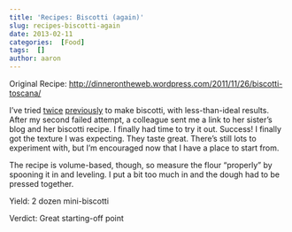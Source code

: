 ```yaml
---
title: 'Recipes: Biscotti (again)'
slug: recipes-biscotti-again
date: 2013-02-11
categories:  [Food]
tags:  []
author: aaron
---
```


Original Recipe: <http://dinnerontheweb.wordpress.com/2011/11/26/biscotti-toscana/>

I’ve tried [twice](../recipes-chocolate-hazelnut-biscotti "Recipes: Chocolate Hazelnut Biscotti") [previously](../recipes-christmas-2012-baking-plates "Recipes: Christmas 2012: Baking Plates") to make biscotti, with less-than-ideal results. After my second failed attempt, a colleague sent me a link to her sister’s blog and her biscotti recipe. I finally had time to try it out. Success! I finally got the texture I was expecting. They taste great. There’s still lots to experiment with, but I’m encouraged now that I have a place to start from.

The recipe is volume-based, though, so measure the flour “properly” by spooning it in and leveling. I put a bit too much in and the dough had to be pressed together.

Yield: 2 dozen mini-biscotti

Verdict: Great starting-off point
